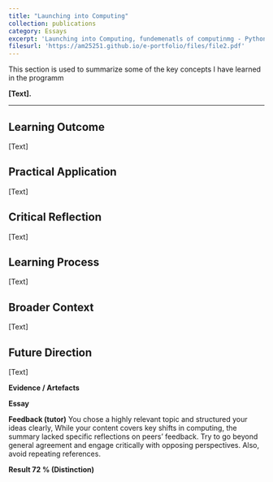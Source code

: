```yaml
---
title: "Launching into Computing"
collection: publications
category: Essays
excerpt: 'Launching into Computing, fundemenatls of computinmg - Python, OS, architecture, networking and data analytics.'
filesurl: 'https://am25251.github.io/e-portfolio/files/file2.pdf'
---
```


This section is used to summarize some of the key concepts I have learned in the programm


**[Text].**

---


## Learning Outcome

[Text]

## Practical Application

[Text]

## Critical Reflection

[Text]

## Learning Process

[Text]

## Broader Context

[Text]

## Future Direction

[Text]

**Evidence / Artefacts**

**Essay**

**Feedback (tutor)**
You chose a highly relevant topic and structured your ideas clearly, While your content covers key shifts in computing, the summary lacked specific reflections on peers’ feedback. Try to go beyond general agreement and engage critically with opposing perspectives. Also, avoid repeating references.

**Result 72 % (Distinction)**


